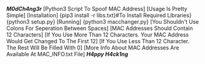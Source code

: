 ***********************M0dCh4ng3r***********************
[Python3 Script To Spoof MAC Address]
[Usage Is Pretty Simple]
[Installation]
  {pip3 install -r libs.txt}#To Install Required Libraries}
  {python3 setup.py}
[Running]
  {python3 macchanger.py}
[You Shouldn't Use Colons For Seperation Between Spaces]
[MAC Addresses Should Contain 12 Characters]
[If You Use More Than 12 Characters. Your MAC Address Would Get Changed To The First 12]
[If You Use Less Than 12 Character. The Rest Will Be Filled With 0]
[More Info About MAC Addresses Are Available At MAC_INFO.txt File]
***********************H4ppy H4ck1ng***********************
